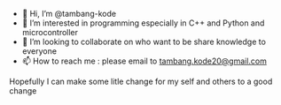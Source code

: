 - 👋 Hi, I’m @tambang-kode
- 👀 I’m interested in programming especially in C++ and Python and microcontroller
- 💞️ I’m looking to collaborate on who want to be share knowledge to everyone
- 📫 How to reach me : please email to tambang.kode20@gmail.com

Hopefully I can make some litle change for my self and others to a good change
